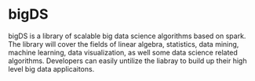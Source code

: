 bigDS
=====

bigDS is a library of scalable big data science algorithms based on spark. The library will cover the fields of linear algebra, statistics, data mining, machine learning, data visualization, as well some data science related algorithms. Developers can easily untilize the liabray to build up their high level big data applicaitons.
